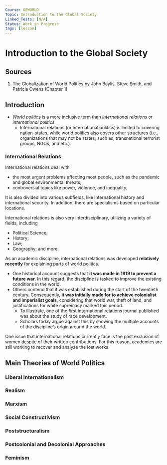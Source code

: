 ```yaml
---
Course: GEWORLD
Topic: Introduction to the Global Society
Linked_Tests: [N/A]
Status: Work in Progress
tags: [lesson]
---
```


# Introduction to the Global Society

## Sources

1. The Globalization of World Politics by John Baylis, Steve Smith, and Patricia Owens (Chapter 1)

## Introduction

- *World politics* is a more inclusive term than *international relations* or *international politics*
	- International relations (or international politics) is limited to covering nation-states, while world politics also covers other structures (i.e., organizations that may not be states, such as, transnational terrorist groups, NGOs, and etc.).

### International Relations

International relations deal with

- the most urgent problems affecting most people, such as the pandemic and global environmental threats;
- controversial topics like power, violence, and inequality;

It is also divided into various subfields, like international history and international security. In addition, there are specialisms based on particular locations.

International relations is also very interdisciplinary, utilizing a variety of fields, including

- Political Science;
- History;
- Law;
- Geography; and more.

As an academic discipline, international relations was developed **relatively recently** for explaining parts of world politics.

- One historical account suggests that **it was made in 1919 to prevent a future war**. In this regard, the discipline is tasked to improve the existing conditions in the world.
- Others contend that it was established during the start of the twentieth century. Consequently, **it was initially made for to achieve colonialist and imperialist goals**, considering that world war, theft of land, and justifications for white supremacy marked this period.
	- To illustrate, one of the first international relations journal published was about the study of race development.
	- Scholars today argue against this by showing the multiple accounts of the discipline’s origin around the world.

One issue that international relations currently face is the past exclusion of women despite of their written contributions. For this reason, academics are still working to recover and analyze the lost works.

## Main Theories of World Politics

### Liberal Internationalism

### Realism

### Marxism

### Social Constructivism

### Poststructuralism

### Postcolonial and Decolonial Approaches

### Feminism
